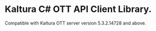 # Kaltura C# OTT API Client Library.
Compatible with Kaltura OTT server version 5.3.2.14728 and above.

